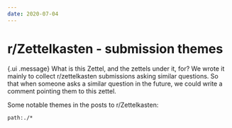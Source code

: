 ```yaml
---
date: 2020-07-04
---
```


# r/Zettelkasten - submission themes

{.ui .message}
What is this Zettel, and the zettels under it, for? We wrote it mainly to collect r/zettelkasten submissions asking similar questions. So that when someone asks a similar question in the future, we could write a comment pointing them to this zettel.

Some notable themes in the posts to r/Zettelkasten:

```query
path:./*
```


